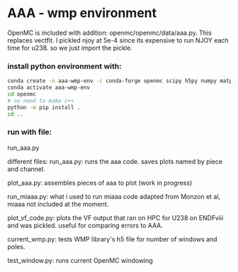 # AAA - wmp environment

OpenMC is included with addition: openmc/openmc/data/aaa.py.
This replaces vectfit. I pickled njoy at 5e-4 since its expensive to run NJOY each time for u238. so we just import the pickle.


### install python environment with: 
```bash
conda create -n aaa-wmp-env -c conda-forge openmc scipy h5py numpy matplotlib
conda activate aaa-wmp-env
cd openmc
# no need to make c++
python -m pip install . 
cd ..
```

### run with file:
run_aaa.py


different files:
run_aaa.py: runs the aaa code. saves plots named by piece and channel.

plot_aaa.py: assembles pieces of aaa to plot (work in progress)

run_miaaa.py: what i used to run miaaa code adapted from Monzon et al, miaaa not included at the moment.

plot_vf_code.py: plots the VF output that ran on HPC for U238 on ENDFviii and was pickled. useful for comparing errors to AAA.

current_wmp.py: tests WMP library's h5 file for number of windows and poles.

test_window.py: runs current OpenMC windowing 